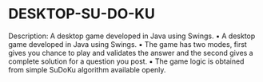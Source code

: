 # DESKTOP-SU-DO-KU
Description: A desktop game developed in Java using Swings.
▪ A desktop game developed in Java using Swings.
▪ The game has two modes, first gives you chance to play and validates the answer and the second gives a complete
solution for a question you post.
▪ The game logic is obtained from simple SuDoKu algorithm available openly.

